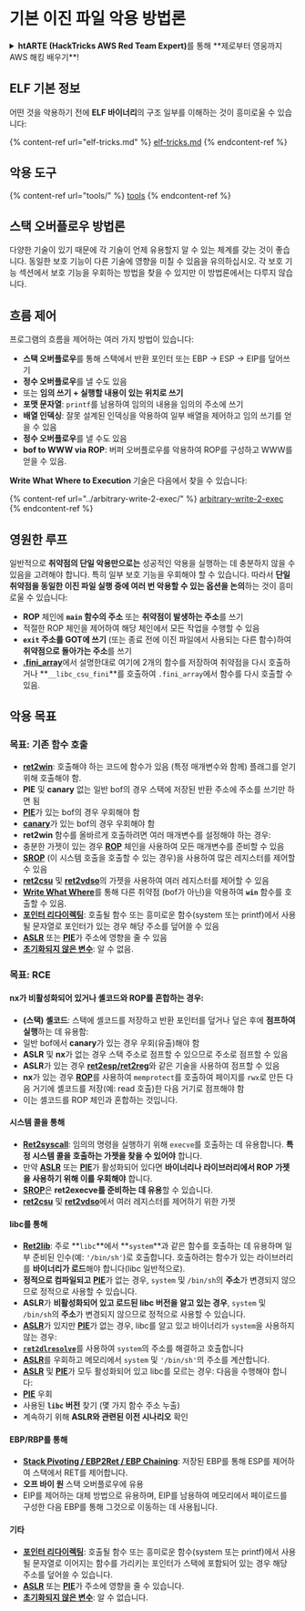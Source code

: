 # 기본 이진 파일 악용 방법론

<details>

<summary><strong>htARTE (HackTricks AWS Red Team Expert)</strong>를 통해 **제로부터 영웅까지 AWS 해킹 배우기**!</summary>

HackTricks를 지원하는 다른 방법:

* **회사를 HackTricks에서 광고**하거나 **PDF로 HackTricks 다운로드**하려면 [**구독 요금제**](https://github.com/sponsors/carlospolop)를 확인하세요!
* [**공식 PEASS & HackTricks 스왜그**](https://peass.creator-spring.com) 획득
* [**The PEASS Family**](https://opensea.io/collection/the-peass-family)를 발견하세요, 당사의 독점 [**NFTs**](https://opensea.io/collection/the-peass-family) 컬렉션
* **💬 [디스코드 그룹](https://discord.gg/hRep4RUj7f)** 또는 [텔레그램 그룹](https://t.me/peass)에 **가입**하거나 **트위터** 🐦 [**@hacktricks\_live**](https://twitter.com/hacktricks\_live)를 **팔로우**하세요.
* **HackTricks** 및 **HackTricks Cloud** 깃허브 저장소에 PR을 제출하여 **해킹 트릭을 공유**하세요.

</details>

## ELF 기본 정보

어떤 것을 악용하기 전에 **ELF 바이너리**의 구조 일부를 이해하는 것이 흥미로울 수 있습니다:

{% content-ref url="elf-tricks.md" %}
[elf-tricks.md](elf-tricks.md)
{% endcontent-ref %}

## 악용 도구

{% content-ref url="tools/" %}
[tools](tools/)
{% endcontent-ref %}

## 스택 오버플로우 방법론

다양한 기술이 있기 때문에 각 기술이 언제 유용할지 알 수 있는 체계를 갖는 것이 좋습니다. 동일한 보호 기능이 다른 기술에 영향을 미칠 수 있음을 유의하십시오. 각 보호 기능 섹션에서 보호 기능을 우회하는 방법을 찾을 수 있지만 이 방법론에서는 다루지 않습니다.

## 흐름 제어

프로그램의 흐름을 제어하는 여러 가지 방법이 있습니다:

* **스택 오버플로우**를 통해 스택에서 반환 포인터 또는 EBP -> ESP -> EIP를 덮어쓰기
* **정수 오버플로우**를 낼 수도 있음
* 또는 **임의 쓰기 + 실행할 내용이 있는 위치로 쓰기**
* **포맷 문자열**: `printf`를 남용하여 임의의 내용을 임의의 주소에 쓰기
* **배열 인덱싱**: 잘못 설계된 인덱싱을 악용하여 일부 배열을 제어하고 임의 쓰기를 얻을 수 있음
* **정수 오버플로우**를 낼 수도 있음
* **bof to WWW via ROP**: 버퍼 오버플로우를 악용하여 ROP를 구성하고 WWW를 얻을 수 있음.

**Write What Where to Execution** 기술은 다음에서 찾을 수 있습니다:

{% content-ref url="../arbitrary-write-2-exec/" %}
[arbitrary-write-2-exec](../arbitrary-write-2-exec/)
{% endcontent-ref %}

## 영원한 루프

일반적으로 **취약점의 단일 악용만으로는** 성공적인 악용을 실행하는 데 충분하지 않을 수 있음을 고려해야 합니다. 특히 일부 보호 기능을 우회해야 할 수 있습니다. 따라서 **단일 취약점을 동일한 이진 파일 실행 중에 여러 번 악용할 수 있는 옵션을 논의**하는 것이 흥미로울 수 있습니다:

* **ROP** 체인에 **`main` 함수의 주소** 또는 **취약점이 발생하는 주소**를 쓰기
* 적절한 ROP 체인을 제어하여 해당 체인에서 모든 작업을 수행할 수 있음
* **`exit` 주소를 GOT에 쓰기** (또는 종료 전에 이진 파일에서 사용되는 다른 함수)하여 **취약점으로 돌아가는 주소**를 쓰기
* [**.fini\_array**](../arbitrary-write-2-exec/www2exec-.dtors-and-.fini\_array.md#eternal-loop)에서 설명한대로 여기에 2개의 함수를 저장하여 취약점을 다시 호출하거나 **`__libc_csu_fini`**를 호출하여 `.fini_array`에서 함수를 다시 호출할 수 있음.

## 악용 목표

### 목표: 기존 함수 호출

* [**ret2win**](./#ret2win): 호출해야 하는 코드에 함수가 있음 (특정 매개변수와 함께) 플래그를 얻기 위해 호출해야 함.
* **PIE** 및 **canary** 없는 일반 bof의 경우 스택에 저장된 반환 주소에 주소를 쓰기만 하면 됨
* [**PIE**](../common-binary-protections-and-bypasses/pie/)가 있는 bof의 경우 우회해야 함
* [**canary**](../common-binary-protections-and-bypasses/stack-canaries/)가 있는 bof의 경우 우회해야 함
* **ret2win** 함수를 올바르게 호출하려면 여러 매개변수를 설정해야 하는 경우:
* 충분한 가젯이 있는 경우 [**ROP**](./#rop-and-ret2...-techniques) 체인을 사용하여 모든 매개변수를 준비할 수 있음
* [**SROP**](../rop-return-oriented-programing/srop-sigreturn-oriented-programming/) (이 시스템 호출을 호출할 수 있는 경우)을 사용하여 많은 레지스터를 제어할 수 있음
* [**ret2csu**](../rop-return-oriented-programing/ret2csu.md) 및 [**ret2vdso**](../rop-return-oriented-programing/ret2vdso.md)의 가젯을 사용하여 여러 레지스터를 제어할 수 있음
* [**Write What Where**](../arbitrary-write-2-exec/)를 통해 다른 취약점 (bof가 아닌)을 악용하여 **`win`** 함수를 호출할 수 있음.
* [**포인터 리다이렉팅**](../stack-overflow/pointer-redirecting.md): 호출될 함수 또는 흥미로운 함수(system 또는 printf)에서 사용될 문자열로 포인터가 있는 경우 해당 주소를 덮어쓸 수 있음
* [**ASLR**](../common-binary-protections-and-bypasses/aslr/) 또는 [**PIE**](../common-binary-protections-and-bypasses/pie/)가 주소에 영향을 줄 수 있음
* [**초기화되지 않은 변수**](../stack-overflow/uninitialized-variables.md): 알 수 없음.

### 목표: RCE

#### nx가 비활성화되어 있거나 셸코드와 ROP를 혼합하는 경우:

* **(스택) 셸코드**: 스택에 셸코드를 저장하고 반환 포인터를 덮거나 덮은 후에 **점프하여 실행**하는 데 유용함:
* 일반 bof에서 **canary**가 있는 경우 우회(유출)해야 함
* **ASLR** 및 **nx**가 없는 경우 스택 주소로 점프할 수 있으므로 주소로 점프할 수 있음
* **ASLR**가 있는 경우 [**ret2esp/ret2reg**](../rop-return-oriented-programing/ret2esp-ret2reg.md)와 같은 기술을 사용하여 점프할 수 있음
* **nx**가 있는 경우 [**ROP**](../rop-return-oriented-programing/)를 사용하여 `memprotect`를 호출하여 페이지를 `rwx`로 만든 다음 거기에 셸코드를 저장(예: read 호출)한 다음 거기로 점프해야 함
* 이는 셸코드를 ROP 체인과 혼합하는 것입니다.
#### 시스템 콜을 통해

* [**Ret2syscall**](../rop-return-oriented-programing/rop-syscall-execv/): 임의의 명령을 실행하기 위해 `execve`를 호출하는 데 유용합니다. **특정 시스템 콜을 호출하는 가젯을 찾을 수 있어야** 합니다.
* 만약 [**ASLR**](../common-binary-protections-and-bypasses/aslr/) 또는 [**PIE**](../common-binary-protections-and-bypasses/pie/)가 활성화되어 있다면 **바이너리나 라이브러리에서 ROP 가젯을 사용하기 위해 이를 우회해야** 합니다.
* [**SROP**](../rop-return-oriented-programing/srop-sigreturn-oriented-programming/)은 **ret2execve를 준비하는 데 유용**할 수 있습니다.
* [**ret2csu**](../rop-return-oriented-programing/ret2csu.md) 및 [**ret2vdso**](../rop-return-oriented-programing/ret2vdso.md)에서 여러 레지스터를 제어하기 위한 가젯

#### libc를 통해

* [**Ret2lib**](../rop-return-oriented-programing/ret2lib/): 주로 **`libc`**에서 **`system`**과 같은 함수를 호출하는 데 유용하며 일부 준비된 인수(예: `'/bin/sh'`)로 호출합니다. 호출하려는 함수가 있는 라이브러리를 **바이너리가 로드**해야 합니다(libc 일반적으로).
* **정적으로 컴파일되고** [**PIE**](../common-binary-protections-and-bypasses/pie/)가 없는 경우, `system` 및 `/bin/sh`의 **주소**가 변경되지 않으므로 정적으로 사용할 수 있습니다.
* **ASLR**가 **비활성화되어 있고 로드된 libc 버전을 알고 있는 경우**, `system` 및 `/bin/sh`의 **주소**가 변경되지 않으므로 정적으로 사용할 수 있습니다.
* [**ASLR**](../common-binary-protections-and-bypasses/aslr/)가 있지만 [**PIE**](../common-binary-protections-and-bypasses/pie/)가 없는 경우, libc를 알고 있고 바이너리가 `system`을 사용하지 않는 경우:
* [**`ret2dlresolve`**](../rop-return-oriented-programing/ret2dlresolve.md)를 사용하여 `system`의 주소를 해결하고 호출합니다&#x20;
* [**ASLR**](../common-binary-protections-and-bypasses/aslr/)를 우회하고 메모리에서 `system` 및 `'/bin/sh'`의 주소를 계산합니다.
* [**ASLR**](../common-binary-protections-and-bypasses/aslr/) 및 [**PIE**](../common-binary-protections-and-bypasses/pie/)가 모두 활성화되어 있고 libc를 모르는 경우: 다음을 수행해야 합니다:
* [**PIE**](../common-binary-protections-and-bypasses/pie/) 우회
* 사용된 **`libc` 버전** 찾기 (몇 가지 함수 주소 누출)
* 계속하기 위해 **ASLR와 관련된 이전 시나리오** 확인

#### EBP/RBP를 통해

* [**Stack Pivoting / EBP2Ret / EBP Chaining**](../stack-overflow/stack-pivoting-ebp2ret-ebp-chaining.md): 저장된 EBP를 통해 ESP를 제어하여 스택에서 RET를 제어합니다.
* **오프 바이 원** 스택 오버플로우에 유용
* EIP를 제어하는 대체 방법으로 유용하며, EIP를 남용하여 메모리에서 페이로드를 구성한 다음 EBP를 통해 그것으로 이동하는 데 사용됩니다.

#### 기타

* [**포인터 리다이렉팅**](../stack-overflow/pointer-redirecting.md): 호출될 함수 또는 흥미로운 함수(system 또는 printf)에서 사용될 문자열로 이어지는 함수를 가리키는 포인터가 스택에 포함되어 있는 경우 해당 주소를 덮어쓸 수 있습니다.
* [**ASLR**](../common-binary-protections-and-bypasses/aslr/) 또는 [**PIE**](../common-binary-protections-and-bypasses/pie/)가 주소에 영향을 줄 수 있습니다.
* [**초기화되지 않은 변수**](../stack-overflow/uninitialized-variables.md): 알 수 없습니다.
